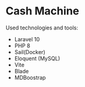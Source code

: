 # Cash Machine

Used technologies and tools:
 - Laravel 10
 - PHP 8
 - Sail(Docker)
 - Eloquent (MySQL)
 - Vite
 - Blade
 - MDBoostrap
